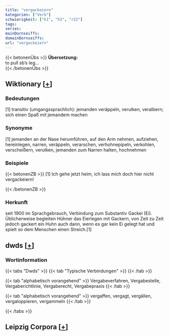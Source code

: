 ```yaml
---
title: "vergackeiern"
kategorien: ["Verb"]
schwierigkeit: ["k1", "h2", "r22"]
tags:
series:
mainDornseiffs:
domainDornseiffs:
url: "vergackeiern"
---
```


{{< betonenÜbs >}}
**Übersetzung:**  
to pull sb’s leg...  
{{< /betonenÜbs >}}

## Wiktionary [[+](https://de.wiktionary.org/wiki/vergackeiern)]

### Bedeutungen
[1] transitiv (umgangssprachlich): jemanden veräppeln, verulken, veralbern; sich einen Spaß mit jemandem machen  

### Synonyme
[1] jemanden an der Nase herumführen, auf den Arm nehmen, aufziehen, hereinlegen, narren, veräppeln, verarschen, verhohnepipeln, verkohlen, verscheißern, verulken, jemanden zum Narren halten, hochnehmen  

### Beispiele
{{< betonenZB >}}
[1] Ich gehe jetzt heim, ich lass mich doch hier nicht vergackeiern!  

{{< /betonenZB >}}
### Herkunft
seit 1900 im Sprachgebrauch, Verbindung zum Substantiv Gackei (Ei). Üblicherweise begleiten Hühner das Eierlegen mit Gackern, von Zeit zu Zeit jedoch gackert ein Huhn auch dann, wenn es gar kein Ei gelegt hat und spielt so dem Menschen einen Streich.[1]  



## dwds [[+](https://www.dwds.de/wb/vergackeiern)]

### Wortinformation
{{< tabs "Dwds" >}}
{{< tab "Typische Verbindungen" >}}
{{< /tab >}}

{{< tab "alphabetisch vorangehend" >}}
Vergabeverfahren, Vergabestelle, Vergaberichtlinie, Vergaberecht, Vergabepraxis
{{< /tab >}}

{{< tab "alphabetisch vorangehend" >}}
vergaffen, vergagt, vergällen, vergaloppieren, vergammeln
{{< /tab >}}

{{< /tabs >}}

## Leipzig Corpora [[+](https://corpora.uni-leipzig.de/en/res?word=vergackeiern&corpusId=deu_newscrawl-public_2018)]

